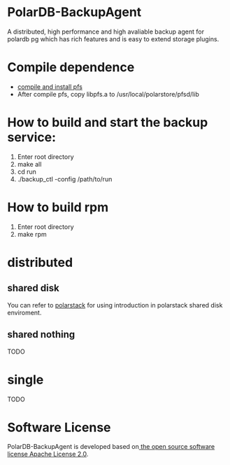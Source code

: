 # PolarDB-BackupAgent
A distributed, high performance and high avaliable backup agent for polardb pg which has rich features and is easy to extend storage plugins.

# Compile dependence
- [compile and install pfs](https://github.com/ApsaraDB/PolarDB-FileSystem)
- After compile pfs, copy libpfs.a to /usr/local/polarstore/pfsd/lib
# How to build and start the backup service:
1. Enter root directory
2. make all
3. cd run
4. ./backup_ctl -config /path/to/run

# How to build rpm
1. Enter root directory
2. make rpm

# distributed
## shared disk
You can refer to [polarstack](docs/polarstack-cn.md) for using introduction in polarstack shared disk enviroment.
## shared nothing
TODO
# single
TODO
# Software License
PolarDB-BackupAgent is developed based on[ the open source software license Apache License 2.0](https://www.apache.org/licenses/LICENSE-2.0).